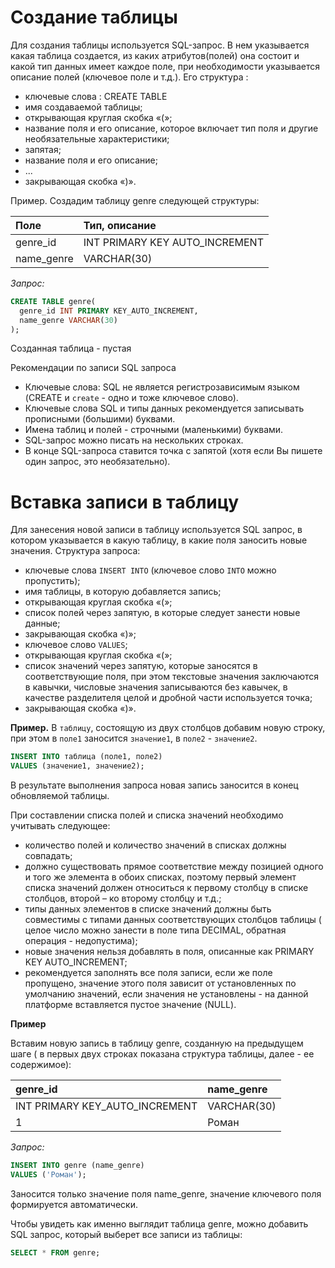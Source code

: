 # Создание таблицы

Для создания таблицы используется SQL-запрос. В нем указывается какая таблица создается, из каких атрибутов(полей) она состоит и какой тип данных имеет каждое поле, при необходимости указывается описание полей (ключевое поле и т.д.). Его структура :

* ключевые слова : CREATE TABLE
* имя создаваемой таблицы;
* открывающая круглая скобка «(»;
* название поля и его описание, которое включает тип поля и другие необязательные характеристики;
* запятая;
* название поля и его описание;
* ...
* закрывающая скобка «)».

Пример. Создадим таблицу genre следующей структуры:

| Поле     | Тип, описание |
|:---      |  :---        |
|genre_id  | INT PRIMARY KEY AUTO_INCREMENT|
|name_genre| VARCHAR(30)|

*Запрос:*

```SQL
CREATE TABLE genre(
  genre_id INT PRIMARY KEY_AUTO_INCREMENT,
  name_genre VARCHAR(30)  
);
```

Созданная таблица - пустая

Рекомендации по записи SQL запроса

* Ключевые слова: SQL не является регистрозависимым языком (CREATE и ```create``` - одно и тоже ключевое слово). 
* Ключевые слова SQL и типы данных рекомендуется  записывать прописными (большими) буквами.
* Имена таблиц и полей - строчными (маленькими) буквами.
* SQL-запрос можно писать на нескольких строках.
* В конце SQL-запроса ставится точка с запятой (хотя если Вы пишете один запрос, это необязательно).

# Вставка записи в таблицу

Для занесения новой записи в таблицу используется SQL запрос, в котором указывается в какую таблицу, в какие поля заносить новые значения. Структура запроса:

* ключевые слова ```INSERT INTO``` (ключевое слово ```INTO``` можно пропустить);
* имя таблицы, в которую добавляется запись;
* открывающая круглая скобка «(»;
* список полей через запятую, в которые следует занести новые данные;
* закрывающая скобка «)»;
* ключевое слово ```VALUES```;
* открывающая круглая скобка «(»;
* список значений через запятую, которые заносятся в соответствующие поля, при этом текстовые значения заключаются в кавычки, числовые значения записываются без кавычек, в качестве разделителя целой и дробной части используется точка;
* закрывающая скобка «)».

**Пример.** В ```таблицу```, состоящую из двух столбцов добавим новую строку, при этом в ```поле1``` заносится ```значение1```,  в ```поле2``` - ```значение2```.

```SQL
INSERT INTO таблица (поле1, поле2)
VALUES (значение1, значение2);
```

В результате выполнения запроса новая запись заносится в конец обновляемой таблицы.

При составлении списка полей и списка значений необходимо учитывать следующее:

* количество полей и количество значений в списках должны совпадать;
* должно существовать прямое соответствие между позицией одного и того же элемента в обоих списках, поэтому первый элемент списка значений должен относиться к первому столбцу в списке столбцов, второй – ко второму столбцу и т.д.;
* типы данных элементов в списке значений должны быть совместимы с типами данных соответствующих столбцов таблицы ( целое число можно занести в поле типа DECIMAL, обратная операция - недопустима);
* новые значения нельзя добавлять в поля, описанные как PRIMARY KEY AUTO_INCREMENT;
* рекомендуется заполнять все поля записи, если же поле пропущено, значение этого поля зависит от установленных по умолчанию значений, если значения не установлены - на данной платформе вставляется пустое значение (NULL).

**Пример**

Вставим новую запись в таблицу genre, созданную на предыдущем шаге ( в первых двух строках показана структура таблицы, далее - ее содержимое):

|genre_id|name_genre|
|:---    |:---      |
|INT PRIMARY KEY_AUTO_INCREMENT| VARCHAR(30)|
|1       |Роман|

*Запрос:*

```SQL
INSERT INTO genre (name_genre)
VALUES ('Роман');
```

Заносится только значение поля name_genre, значение ключевого поля формируется автоматически.

Чтобы увидеть как именно выглядит таблица genre, можно добавить SQL запрос, который выберет все записи из таблицы:

```SQL
SELECT * FROM genre;
```
